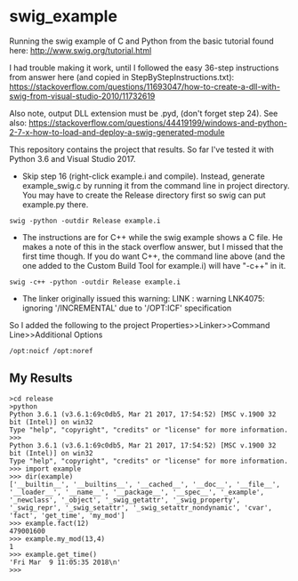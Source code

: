 # swig_example 
Running the swig example of C and Python from the basic tutorial found here:
http://www.swig.org/tutorial.html

I had trouble making it work, until I followed the easy 36-step instructions from answer here (and copied in StepByStepInstructions.txt):
https://stackoverflow.com/questions/11693047/how-to-create-a-dll-with-swig-from-visual-studio-2010/11732619

Also note, output DLL extension must be .pyd, (don't forget step 24). See also:
https://stackoverflow.com/questions/44419199/windows-and-python-2-7-x-how-to-load-and-deploy-a-swig-generated-module

This repository contains the project that results. So far I've tested it with Python 3.6 and Visual Studio 2017.

- Skip step 16 (right-click example.i and compile). Instead, generate example_swig.c by running it from the command line in project directory. You may have to create the Release directory first so swig can put example.py there.

`swig -python -outdir Release example.i`

- The instructions are for C++ while the swig example shows a C file. He makes a note of this in the stack overflow answer, but I missed that the first time though. If you do want C++, the command line above (and the one added to the Custom Build Tool for example.i) will have "-c++" in it.

`swig -c++ -python -outdir Release example.i`

- The linker originally issued this warning:
LINK : warning LNK4075: ignoring '/INCREMENTAL' due to '/OPT:ICF' specification

So I added the following to the project Properties>>Linker>>Command Line>>Additional Options

`/opt:noicf /opt:noref`

## My Results
```
>cd release
>python
Python 3.6.1 (v3.6.1:69c0db5, Mar 21 2017, 17:54:52) [MSC v.1900 32 bit (Intel)] on win32
Type "help", "copyright", "credits" or "license" for more information.
>>>
Python 3.6.1 (v3.6.1:69c0db5, Mar 21 2017, 17:54:52) [MSC v.1900 32 bit (Intel)] on win32
Type "help", "copyright", "credits" or "license" for more information.
>>> import example
>>> dir(example)
['__builtin__', '__builtins__', '__cached__', '__doc__', '__file__', '__loader__', '__name__', '__package__', '__spec__', '_example', '_newclass', '_object', '_swig_getattr', '_swig_property', '_swig_repr', '_swig_setattr', '_swig_setattr_nondynamic', 'cvar', 'fact', 'get_time', 'my_mod']
>>> example.fact(12)
479001600
>>> example.my_mod(13,4)
1
>>> example.get_time()
'Fri Mar  9 11:05:35 2018\n'
>>>
```
